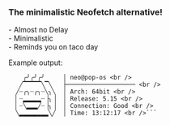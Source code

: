 ### The minimalistic Neofetch alternative!

<p>
- Almost no Delay <br />
- Minimalistic <br />
- Reminds you on taco day <br />

Example output: <br /></p>
```
    ╭╯╭╯╭╯     │ neo@pop-os <br />
   ╱▔▔▔▔▔╲▔╲   ├─────────────────── <br />
  ╱┈╭╮┈╭╮┈╲╮╲  │ Arch: 64bit <br />
  ▏┈▂▂▂▂▂┈▕╮▕  │ Release: 5.15 <br />
  ▏┈╲▂▂▂╱┈▕╮▕  │ Connection: Good <br />
  ╲▂▂▂▂▂▂▂▂╲╱  │ Time: 13:12:17 <br />```
